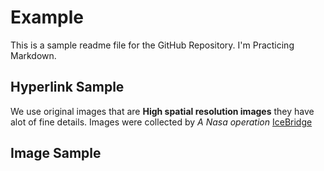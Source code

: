 # Example

This is a sample readme file for the GitHub Repository. I'm Practicing Markdown.

## Hyperlink Sample 

We use original images that are **High spatial resolution images** they have alot of fine details. Images were collected by *A Nasa operation* [IceBridge](https://www.nasa.gov/mission_pages/icebridge/index.html)

## Image Sample


